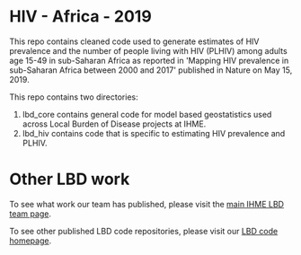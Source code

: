# HIV - Africa - 2019

This repo contains cleaned code used to generate estimates of HIV prevalence and the number of people living with HIV (PLHIV) among adults age 15-49 in sub-Saharan Africa as reported in 'Mapping HIV prevalence in sub-Saharan Africa between 2000 and 2017' published in Nature on May 15, 2019. 

This repo contains two directories:

1) lbd_core contains general code for model based geostatistics used across Local Burden of Disease projects at IHME. 
2) lbd_hiv contains code that is specific to estimating HIV prevalence and PLHIV. 

# Other LBD work

To see what work our team has published, please visit the [main IHME LBD team page](http://www.healthdata.org/lbd).

To see other published LBD code repositories, please visit our [LBD code homepage](https://github.com/ihmeuw/lbd).

